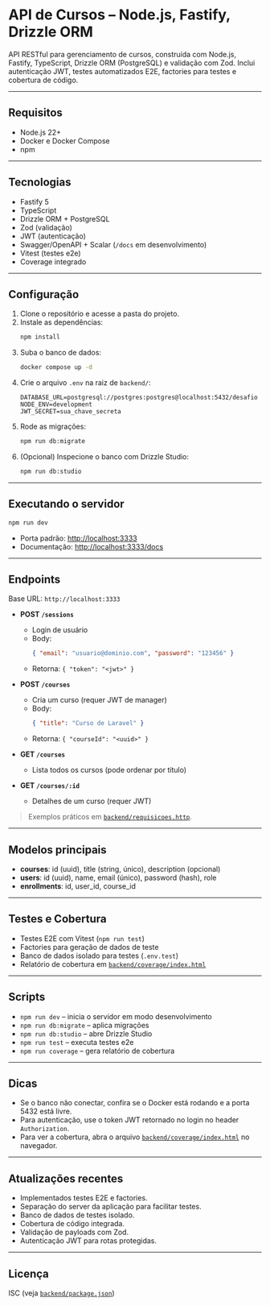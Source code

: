 # API de Cursos – Node.js, Fastify, Drizzle ORM

API RESTful para gerenciamento de cursos, construída com Node.js, Fastify, TypeScript, Drizzle ORM (PostgreSQL) e validação com Zod. Inclui autenticação JWT, testes automatizados E2E, factories para testes e cobertura de código.

---

## Requisitos

- Node.js 22+
- Docker e Docker Compose
- npm

---

## Tecnologias

- Fastify 5
- TypeScript
- Drizzle ORM + PostgreSQL
- Zod (validação)
- JWT (autenticação)
- Swagger/OpenAPI + Scalar (`/docs` em desenvolvimento)
- Vitest (testes e2e)
- Coverage integrado

---

## Configuração

1. Clone o repositório e acesse a pasta do projeto.
2. Instale as dependências:
   ```bash
   npm install
   ```
3. Suba o banco de dados:
   ```bash
   docker compose up -d
   ```
4. Crie o arquivo `.env` na raiz de `backend/`:
   ```
   DATABASE_URL=postgresql://postgres:postgres@localhost:5432/desafio
   NODE_ENV=development
   JWT_SECRET=sua_chave_secreta
   ```
5. Rode as migrações:
   ```bash
   npm run db:migrate
   ```
6. (Opcional) Inspecione o banco com Drizzle Studio:
   ```bash
   npm run db:studio
   ```

---

## Executando o servidor

```bash
npm run dev
```
- Porta padrão: [http://localhost:3333](http://localhost:3333)
- Documentação: [http://localhost:3333/docs](http://localhost:3333/docs)

---

## Endpoints

Base URL: `http://localhost:3333`

- **POST `/sessions`**  
  - Login de usuário  
  - Body:
    ```json
    { "email": "usuario@dominio.com", "password": "123456" }
    ```
  - Retorna: `{ "token": "<jwt>" }`

- **POST `/courses`**  
  - Cria um curso (requer JWT de manager)
  - Body:
    ```json
    { "title": "Curso de Laravel" }
    ```
  - Retorna: `{ "courseId": "<uuid>" }`

- **GET `/courses`**  
  - Lista todos os cursos (pode ordenar por título)

- **GET `/courses/:id`**  
  - Detalhes de um curso (requer JWT)

> Exemplos práticos em [`backend/requisicoes.http`](backend/requisicoes.http).

---

## Modelos principais

- **courses**: id (uuid), title (string, único), description (opcional)
- **users**: id (uuid), name, email (único), password (hash), role
- **enrollments**: id, user_id, course_id

---

## Testes e Cobertura

- Testes E2E com Vitest (`npm run test`)
- Factories para geração de dados de teste
- Banco de dados isolado para testes (`.env.test`)
- Relatório de cobertura em [`backend/coverage/index.html`](backend/coverage/index.html)

---

## Scripts

- `npm run dev` – inicia o servidor em modo desenvolvimento
- `npm run db:migrate` – aplica migrações
- `npm run db:studio` – abre Drizzle Studio
- `npm run test` – executa testes e2e
- `npm run coverage` – gera relatório de cobertura

---

## Dicas

- Se o banco não conectar, confira se o Docker está rodando e a porta 5432 está livre.
- Para autenticação, use o token JWT retornado no login no header `Authorization`.
- Para ver a cobertura, abra o arquivo [`backend/coverage/index.html`](backend/coverage/index.html) no navegador.

---

## Atualizações recentes

- Implementados testes E2E e factories.
- Separação do server da aplicação para facilitar testes.
- Banco de dados de testes isolado.
- Cobertura de código integrada.
- Validação de payloads com Zod.
- Autenticação JWT para rotas protegidas.

---

## Licença

ISC (veja [`backend/package.json`](backend/package.json))
